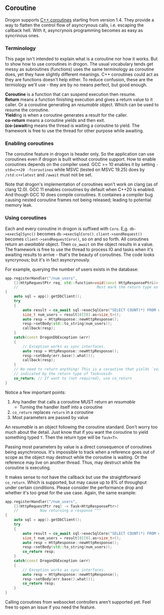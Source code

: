 ## Coroutine

Drogon supports [C++ coroutines][1] starting from version 1.4. They provide a way to flatten the control flow of asyncrynous calls, i.e. escaping the callback hell. With it, asyncrynois programming becomes as easy as syncrinous ones.

### Terminology

This page isn't intended to explain what is a coroutine nor how it works. But to show how to use coroutines in drogon. The usual vocabulary tends get messy as subroutines (functions) uses the same terminology as coroutine does, yet they have slightly different meanings. C++ coroutines could act as they are functions doesn't help either. To reduce confusion, these are the termiology we'll use - they are by no means perfect, but good enough.

**Coroutine** is a function that can suspend execution then resume.<br/> 
**Return** means a function finishing execution and gives a return value to it caller. Or a coroutine generating an _resumable_ object. Which can be used to resume the coroutine.<br/>
**Yield**ing is when a coroutine generates a result for the caller.<br/>
**co-return** means a coroutine yields and then exit.<br/>
**(co-)await**ing means the thread is waiting a coroutine to yield. The framework is free to use the thread for other purpose while awaiting.<br/>

### Enabling coroutines

The coroutine feature in drogon is header only. So the application can use coroutines even if drogon is built without coroutine support. How to enable coroutines depends on the compiler used. GCC >= 10 enables it by setting `-std=c++20 -fcoroutines` while MSVC (tested on MSVC 19.25) does by `/std:c++latest` and `/await` must not be set.

Note that drogon's implementation of coroutines won't work on clang (as of clang 12.0). GCC 11 enables coroutines by default when C++20 is enabled. And though GCC 10 does compile coroutines. It containes a compiler bug causing nested coroutine frames not being released; leading to potential memory leak.

### Using coroutines

Each and every coroutine in drogon is suffixed with `Coro`. E,g. `db->execSqlSync()` becomes `db->execSqlCoro()`. `client->sendRequest()`  becomes `client->sendRequestCoro()`, so on and so forth. All coroutines return an _awaitable_ object. Then `co_await` on the object results in a value. The framework is free to use the thread to process IO and tasks when it's awaiting results to arrive - that's the beauty of coroutines. The code looks syncrynous; but it's in fact asyncrynously.

For example, querying the number of users exists in the database:

```c++
app.registerHandler("/num_users",
    [](HttpRequestPtr req, std::function<void(const HttpResponsePtr&)> callback) -> Task<>
    //                                    Must mark the return type as an _resumable_ ^^^
{
    auto sql = app().getDbClient();
    try
    {
        auto result = co_await sql->execSqlCoro("SELECT COUNT(*) FROM users;");
        size_t num_users = result[0][0].as<size_t>();
        auto resp = HttpResponse::newHttpResponse();
        resp->setBody(std::to_string(num_users));
        callback(resp);
    }
    catch(const DrogonDbException &err)
    {
        // Exception works as sync interfaces.
        auto resp = HttpResponse::newHttpResponse();
        resp->setBody(err.base().what());
        callback(resp);
    }
    // No need to return anything! This is a coroutine that yields `void`. Which is
    // indicated by the return type of Task<void>
    co_return; // If want to (not required), use co_return
}
```

Notice a few important points:
 1. Any handler that calls a coroutine MUST return an _resumable_
    * Turning the handler itself into a coroutine
 2. `co_return` replaces `return` in a coroutine
 3. Most parameters are passed by value

An _resumable_ is an object following the coroutine standard. Don't worry too much about the detail. Just know that if you want the coroutine to yield something typed `T`. Then the return type will be `Task<T>`.

Passing most parameters by value is a direct consequence of coroutines being asynchronous. It's impossible to track when a reference goes out of scope as the object may destruct while the coroutine is waiting. Or the reference may live on another thread. Thus, may destruct while the coroutine is executing.

It makes sense to not have the callback but use the straightforward `co_return`. Which is supported, but may cause up to 8% of throughput under certain conditions. Please consider the performance drop and whether it's too great for the use case. Again, the same example:

```c++
app.registerHandler("/num_users",
    [](HttpRequestPtr req) -> Task<HttpResponsePtr>)
    //          Now returning a response ^^^
{
    auto sql = app().getDbClient();
    try
    {
        auto result = co_await sql->execSqlCoro("SELECT COUNT(*) FROM users;");
        size_t num_users = result[0][0].as<size_t>();
        auto resp = HttpResponse::newHttpResponse();
        resp->setBody(std::to_string(num_users));
        co_return resp;
    }
    catch(const DrogonDbException &err)
    {
        // Exception works as sync interfaces.
        auto resp = HttpResponse::newHttpResponse();
        resp->setBody(err.base().what());
        co_return resp;
    }
}
```

Calling coroutines from websocket controllers aren't supported yet. Feel free to open an issue if you need the feature.

[1]: https://en.cppreference.com/w/cpp/language/coroutines

